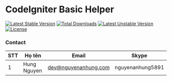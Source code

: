 # CodeIgniter Basic Helper

[![Latest Stable Version](http://poser.pugx.org/nguyenanhung/codeigniter-basic-helper/v)](https://packagist.org/packages/nguyenanhung/codeigniter-basic-helper) [![Total Downloads](http://poser.pugx.org/nguyenanhung/codeigniter-basic-helper/downloads)](https://packagist.org/packages/nguyenanhung/codeigniter-basic-helper) [![Latest Unstable Version](http://poser.pugx.org/nguyenanhung/codeigniter-basic-helper/v/unstable)](https://packagist.org/packages/nguyenanhung/codeigniter-basic-helper) [![License](http://poser.pugx.org/nguyenanhung/codeigniter-basic-helper/license)](https://packagist.org/packages/nguyenanhung/codeigniter-basic-helper)

### Contact

| STT  | Họ tên         | Email                | Skype            |
| ---- | -------------- | -------------------- | ---------------- |
| 1    | Hung Nguyen    | dev@nguyenanhung.com | nguyenanhung5891 |